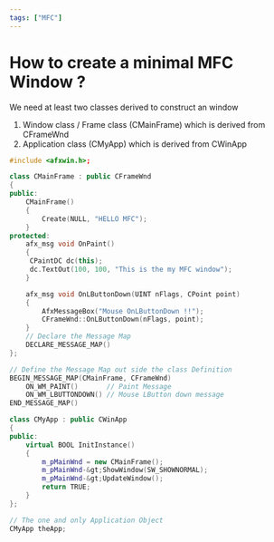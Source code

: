 ```yaml
---
tags: ["MFC"]
---
```


# How to create a minimal MFC Window ?
We need at least two classes derived to construct an window  
1. Window class / Frame class (CMainFrame) which is derived from CFrameWnd  
2. Application class (CMyApp) which is derived from CWinApp

```cpp
#include <afxwin.h>;

class CMainFrame : public CFrameWnd
{
public:
    CMainFrame()
    {
        Create(NULL, "HELLO MFC");
    }
protected:
    afx_msg void OnPaint()
    {
     CPaintDC dc(this);
     dc.TextOut(100, 100, "This is the my MFC window");
    }

    afx_msg void OnLButtonDown(UINT nFlags, CPoint point)
    {
        AfxMessageBox("Mouse OnLButtonDown !!");
        CFrameWnd::OnLButtonDown(nFlags, point);
    }
    // Declare the Message Map
    DECLARE_MESSAGE_MAP()
};

// Define the Message Map out side the class Definition
BEGIN_MESSAGE_MAP(CMainFrame, CFrameWnd)
    ON_WM_PAINT()       // Paint Message
    ON_WM_LBUTTONDOWN() // Mouse LButton down message
END_MESSAGE_MAP()

class CMyApp : public CWinApp
{
public:
    virtual BOOL InitInstance()
    {
        m_pMainWnd = new CMainFrame();
        m_pMainWnd-&gt;ShowWindow(SW_SHOWNORMAL);
        m_pMainWnd-&gt;UpdateWindow();
        return TRUE;
    }
};

// The one and only Application Object
CMyApp theApp;
```
